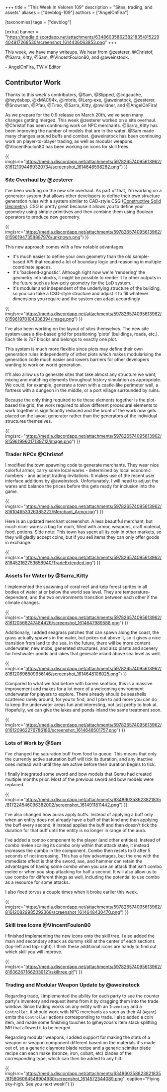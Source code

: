 +++
title = "This Week In Veloren 109"
description = "Sites, trading, and assets"
aliases = ["devblog-109"]
authors = ["AngelOnFira"]

[taxonomies]
tags = ["devblog"]

[extra]
banner = "https://media.discordapp.net/attachments/634860358623821835/815229404917268530/screenshot_1614436063853.png"
+++

This week, we have many writeups. We hear from @zesterer, @Christof,
@Sarra_Kitty, @Sam, @VincentFoulon80, and @aweinstock.

\- AngelOnFira, TWiV Editor

## Contributor Work

Thanks to this week's contributors, @Sam, @Slipped, @ccgauche, @heydabop,
@xMAC94x, @imbris, @Lerg-exe, @aweinstock, @zesterer, @Snowram, @Pfau, @Timo,
@Sarra_Kitty, @nwildner, and @AngelOnFira!

As we prepare for the 0.9 release on March 20th, we've seen many changes getting
merged. This week @zesterer worked on a site overhaul. @Christof has been
continuing work on NPC merchants. @Sarra_Kitty has been improving the number of
models that are in the water. @Sam made many changes around buffs and combat.
@aweinstock has been continuing work on player-to-player trading, as well as
modular weapons. @VincentFoulon80 has been working on icons for skill trees.

{{
  img(src="https://media.discordapp.net/attachments/597826574095613962/816121094469320734/screenshot_1614648598262.png")
}}

### Site Overhaul by @zesterer

I've been working on the new site overhaul. As part of that, I'm working on a
generator system that allows other developers to define their own structure
generation rules with a system similar to CAD-style CSG ([Constructive Solid
Geometry](https://en.wikipedia.org/wiki/Constructive_solid_geometry)). CSG is
pretty great because it allows you to define your geometry using simple
primitives and then combine them using Boolean operators to produce new
geometry.

{{
  img(src="https://media.discordapp.net/attachments/597826574095613962/815961947358887976/unknown.png")
}}

This new approach comes with a few notable advantages:

- It's much easier to define your own geometry than the old sample-based API
  that required a lot of boundary logic and reasoning in multiple coordinate
  spaces.
- It's 'backend-agnostic'. Although right now we're 'rendering' the geometry
  into blocks, it might be possible to render it to other outputs in the future
  such as low-poly geometry for the LoD system.
- It's modular and independent of the underlying structure of the building, so
  you can take a CSG-style structure and adjust it to fill whatever dimensions
  you require and the system can adapt accordingly

{{
  img(src="https://media.discordapp.net/attachments/597826574095613962/815961970104336394/image.png")
}}

I've also been working on the layout of sites themselves. The new site system
uses a tile-based grid for positioning 'plots' (buildings, roads, etc.). Each
tile is 7x7 blocks and belongs to exactly one plot.

This system is much more flexible since plots may define their own generation
rules independently of other plots which makes modularising the generation code
much easier and lowers barriers for other developers wanting to work on world
generation.

It'll also allow us to generate sites that take almost any structure we want,
mixing and matching elements throughout history simulation as appropriate. We
could, for example, generate a town with a castle-like perimeter wall, a
fortress with a dungeon in the middle, or a port village surrounded by ruins.

Because the only thing required to tie these elements together is the plot-based
tile grid, the work required to allow different procedural elements to work
together is significantly reduced and the brunt of the work now gets placed on
the layout generator rather than the generators of the individual structures
themselves.

{{
  img(src="https://media.discordapp.net/attachments/597826574095613962/815961996017139712/image.png")
}}

### Trader NPCs @Christof

I modified the town spawning code to generate merchants. They wear nice colorful
armor, carry some local wares - determined by local economic numbers - and
accept trading invitations. It makes use of the recent user interface additions
by @aweinstock. Unfortunately, I will need to adjust the wares and balance the
prices before this gets ready for inclusion into the game.

{{
  img(src="https://media.discordapp.net/attachments/597826574095613962/816104653326385222/Merchant_Armor.jpg")
}}

Here is an updated merchant screenshot. A less beautiful merchant, but much
nicer wares: a bag for each, filled with armor, weapons, craft material, food,
potions. Side note: This town has spent all its coin in other markets, so they
will gladly accept coins, but if you sell items they can only offer goods in
exchange.

{{
  img(src="https://media.discordapp.net/attachments/597826574095613962/816452162753658940/TradeExtended.jpg")
}}

### Assets for Water by @Sarra_Kitty

I implemented the spawning of coral reef and kelp forest sprites in all bodies
of water at or below the world sea level. They are temperature-dependent, and
the two environments transition between each other if the climate changes.

{{
  img(src="https://media.discordapp.net/attachments/597826574095613962/816120568247484426/screenshot_1614647989588.png")
}}

Additionally, I added seagrass patches that can spawn along the coast, the grass
actually spawns in the water, but pokes out above it, so it gives a nice
transition from land to the sea. In the future, there will be more content
underwater, new mobs, generated structures, and also plants and scenery for
freshwater ponds and lakes that generate inland above sea level as well.

{{
  img(src="https://media.discordapp.net/attachments/597826574095613962/816120696509956146/screenshot_1614648106025.png")
}}

Compared to what we had before with barren seafloor, this is a massive
improvement and makes for a lot more of a welcoming environment underwater for
players to explore. There already should be seashells scattered rarely around,
for you to find, and I plan to add more you can do to keep the underwater areas
fun and interesting, not just pretty to look at. Hopefully, we can give the
lakes and ponds inland the same treatment soon.

{{
  img(src="https://media.discordapp.net/attachments/597826574095613962/816120962276786186/screenshot_1614648501757.png")
}}

### Lots of Work by @Sam

I've changed the saturation buff from food to queue. This means that only the
currently active saturation buff will tick its duration, and any inactive ones
instead wait until they are active before their duration begins to tick.

I finally integrated some sword and bow models that Gemu had created multiple
months prior. Most of the previous sword and bow models were replaced.

{{
  img(src="https://media.discordapp.net/attachments/634860358623821835/817224546096382002/screenshot_1614911811442.png")
}}

I've also changed how auras apply buffs. Instead of applying a buff only when an
entity does not already have a buff of that kind and then applying the buff
every second, it instead applies the buff and then doesn't tick the duration for
that buff until the entity is no longer in range of the aura.

I've added a combo component to the player (and other entities). Instead of
combo melee scaling its combo only within that attack state, it instead
increases the combo in the component. Combo then resets to 0 after 5 seconds of
not increasing. This has a few advantages, but the one with the immediate effect
is that the sword, axe, and hammer can retain the advantages of having some
combo when you use an attack that isn't combo melee or when you stop attacking
for half a second. It will also allow us to use combo for different things as
well, including the potential to use combo as a resource for some attacks.

I also fixed torvus a couple times when it broke earlier this week.

{{
  img(src="https://media.discordapp.net/attachments/597826574095613962/816120829985292368/screenshot_1614648430470.png")
}}

### Skill tree Icons @VincentFoulon80

I finished implementing the new icons onto the skill tree. I also added the main
and secondary attack as dummy skill at the center of each sections (top-left and
top-right). I think these additional icons are handy to find out which skill you
will improve.

{{
  img(src="https://media.discordapp.net/attachments/597826574095613962/816362671662039121/skilltree.gif")
}}

### Trading and Modular Weapon Update by @aweinstock

Regarding trade, I implemented the ability for each party to see the counter
party's inventory and request items from it by dragging them into the trade
window. Since trading works on any entity with an `Inventory` and a
`Controller`, it should work with NPC merchants as soon as their AI (`Agent`)
emits the `Controller` actions corresponding to trade. I also added a coin item,
and made some finishing touches to @heyzoos's item stack splitting MR that
allowed it to be merged.

Regarding modular weapons, I added support for making the stats of a weapon or
weapon component different based on the materials it's made out of, so a generic
claymore blade recipe and a generic scimitar blade recipe can each make (bronze,
iron, cobalt, etc) blades of the corresponding type, which can then be added to
any hilt.

{{
  img(src="https://media.discordapp.net/attachments/634860358623821835/815806064548904980/screenshot_1614572544089.png",
  caption="Flying sky-high. See you next week!")
}}
